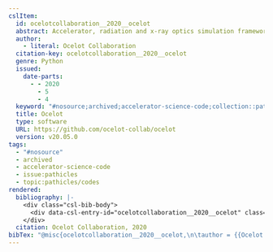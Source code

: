 ```yaml
---
cslItem:
  id: ocelotcollaboration__2020__ocelot
  abstract: Accelerator, radiation and x-ray optics simulation framework
  author:
    - literal: Ocelot Collaboration
  citation-key: ocelotcollaboration__2020__ocelot
  genre: Python
  issued:
    date-parts:
      - - 2020
        - 5
        - 4
  keyword: "#nosource;archived;accelerator-science-code;collection::pathicles::codes"
  title: Ocelot
  type: software
  URL: https://github.com/ocelot-collab/ocelot
  version: v20.05.0
tags:
  - "#nosource"
  - archived
  - accelerator-science-code
  - issue:pathicles
  - topic:pathicles/codes
rendered:
  bibliography: |-
    <div class="csl-bib-body">
      <div data-csl-entry-id="ocelotcollaboration__2020__ocelot" class="csl-entry">Ocelot Collaboration 2020 <i>Ocelot</i>. Available at: <a href='https://github.com/ocelot-collab/ocelot.'>https://github.com/ocelot-collab/ocelot.</a></div>
    </div>
  citation: Ocelot Collaboration, 2020
bibTex: "@misc{ocelotcollaboration__2020__ocelot,\n\tauthor = {{Ocelot Collaboration}},\n\tyear = {2020},\n\tmonth = {may 4},\n\ttitle = {Ocelot},\n\ttype = {Python},\n\thowpublished = {https://github.com/ocelot-collab/ocelot},\n}\n\n"
---
```

